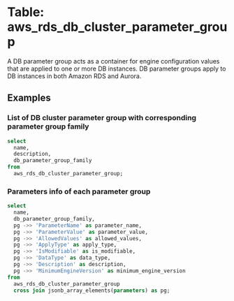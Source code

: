 # Table: aws_rds_db_cluster_parameter_group

A DB parameter group acts as a container for engine configuration values that are applied to one or more DB instances. DB parameter groups apply to DB instances in both Amazon RDS and Aurora.

## Examples

### List of DB cluster parameter group with corresponding parameter group family

```sql
select
  name,
  description,
  db_parameter_group_family
from
  aws_rds_db_cluster_parameter_group;
```


### Parameters info of each parameter group

```sql
select
  name,
  db_parameter_group_family,
  pg ->> 'ParameterName' as parameter_name,
  pg ->> 'ParameterValue' as parameter_value,
  pg ->> 'AllowedValues' as allowed_values,
  pg ->> 'ApplyType' as apply_type,
  pg ->> 'IsModifiable' as is_modifiable,
  pg ->> 'DataType' as data_type,
  pg ->> 'Description' as description,
  pg ->> 'MinimumEngineVersion' as minimum_engine_version
from
  aws_rds_db_cluster_parameter_group
  cross join jsonb_array_elements(parameters) as pg;
```
